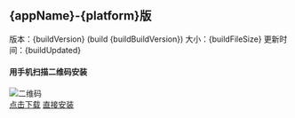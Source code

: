 ## {appName}-{platform}版

版本：{buildVersion} (build {buildBuildVersion}) 大小：{buildFileSize} 更新时间：{buildUpdated}

#### 用手机扫描二维码安装  
![二维码]({buildQRCodeURL})  
[点击下载](https://www.pgyer.com/{buildShortcutUrl})
[直接安装](https://www.pgyer.com/apiv2/app/install?_api_key={_api_key}&buildKey={buildKey}&buildPassword={buildPassword})
